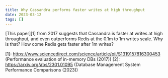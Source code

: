 ```yaml
---
title: Why Cassandra performs faster writes at high throughput
date: 2023-03-12
tags: []
---
```


[This paper][1] from 2017 suggests that Cassandra is faster at writes at high throughput, and even outperforms Redis at the 0.1m to 1m writes scale. Why is that? How come Redis gets faster after 1m writes?

<!-- Guidance 
* Write your sentences on each new line: https://sive.rs/1s 
* Give credit to related blogs using: [Readbale name][1]
-->

<!-- References -->
[1]: <https://www.sciencedirect.com/science/article/pii/S1319157816300453> (Performance evaluation of in-memory DBs (2017))
[2]: <https://arxiv.org/abs/2301.01095> (Database Management System Performance Comparisons (2023))

<!-- Questions and comments - refer to IDs with QC prefix

1. Is the paper in [1] too outdated to discuss? What can we find that's more up to date?
2. Is the paper in [1] even credible?
-->

